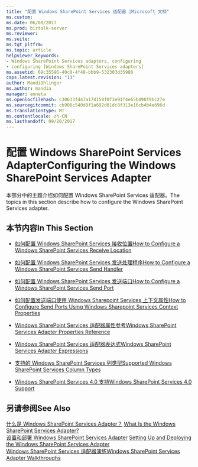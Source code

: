 ```yaml
---
title: "配置 Windows SharePoint Services 适配器 |Microsoft 文档"
ms.custom: 
ms.date: 06/08/2017
ms.prod: biztalk-server
ms.reviewer: 
ms.suite: 
ms.tgt_pltfrm: 
ms.topic: article
helpviewer_keywords:
- Windows SharePoint Services adapters, configuring
- configuring [Windows SharePoint Services adapters]
ms.assetid: 69c35596-40c8-4f48-bbb9-532303d35986
caps.latest.revision: "13"
author: MandiOhlinger
ms.author: mandia
manager: anneta
ms.openlocfilehash: c30633fd47a174158f0f3e91f4e65b498f9bc27e
ms.sourcegitcommit: cb908c540d8f1a692d01dc8f313e16cb4b4e696d
ms.translationtype: MT
ms.contentlocale: zh-CN
ms.lasthandoff: 09/20/2017
---
```

# <a name="configuring-the-windows-sharepoint-services-adapter"></a><span data-ttu-id="18ea6-102">配置 Windows SharePoint Services Adapter</span><span class="sxs-lookup"><span data-stu-id="18ea6-102">Configuring the Windows SharePoint Services Adapter</span></span>
<span data-ttu-id="18ea6-103">本部分中的主题介绍如何配置 Windows SharePoint Services 适配器。</span><span class="sxs-lookup"><span data-stu-id="18ea6-103">The topics in this section describe how to configure the Windows SharePoint Services adapter.</span></span>  
  
## <a name="in-this-section"></a><span data-ttu-id="18ea6-104">本节内容</span><span class="sxs-lookup"><span data-stu-id="18ea6-104">In This Section</span></span>  
  
-   [<span data-ttu-id="18ea6-105">如何配置 Windows SharePoint Services 接收位置</span><span class="sxs-lookup"><span data-stu-id="18ea6-105">How to Configure a Windows SharePoint Services Receive Location</span></span>](../core/how-to-configure-a-windows-sharepoint-services-receive-location.md)  
  
-   [<span data-ttu-id="18ea6-106">如何配置 Windows SharePoint Services 发送处理程序</span><span class="sxs-lookup"><span data-stu-id="18ea6-106">How to Configure a Windows SharePoint Services Send Handler</span></span>](../core/how-to-configure-a-windows-sharepoint-services-send-handler.md)  
  
-   [<span data-ttu-id="18ea6-107">如何配置 Windows SharePoint Services 发送端口</span><span class="sxs-lookup"><span data-stu-id="18ea6-107">How to Configure a Windows SharePoint Services Send Port</span></span>](../core/how-to-configure-a-windows-sharepoint-services-send-port.md)  
  
-   [<span data-ttu-id="18ea6-108">如何配置发送端口使用 Windows Sharepoint Services 上下文属性</span><span class="sxs-lookup"><span data-stu-id="18ea6-108">How to Configure Send Ports Using Windows Sharepoint Services Context Properties</span></span>](../core/configure-send-ports-using-sharepoint-context-properties-in-biztalk-server.md)  
  
-   [<span data-ttu-id="18ea6-109">Windows SharePoint Services 适配器属性参考</span><span class="sxs-lookup"><span data-stu-id="18ea6-109">Windows SharePoint Services Adapter Properties Reference</span></span>](../core/windows-sharepoint-services-adapter-properties-reference.md)  
  
-   [<span data-ttu-id="18ea6-110">Windows SharePoint Services 适配器表达式</span><span class="sxs-lookup"><span data-stu-id="18ea6-110">Windows SharePoint Services Adapter Expressions</span></span>](../core/windows-sharepoint-services-adapter-expressions.md)  
  
-   [<span data-ttu-id="18ea6-111">支持的 Windows SharePoint Services 列类型</span><span class="sxs-lookup"><span data-stu-id="18ea6-111">Supported Windows SharePoint Services Column Types</span></span>](../core/supported-windows-sharepoint-services-column-types.md)  
  
-   [<span data-ttu-id="18ea6-112">Windows SharePoint Services 4.0 支持</span><span class="sxs-lookup"><span data-stu-id="18ea6-112">Windows SharePoint Services 4.0 Support</span></span>](../core/windows-sharepoint-services-4-0-support.md)  
  
## <a name="see-also"></a><span data-ttu-id="18ea6-113">另请参阅</span><span class="sxs-lookup"><span data-stu-id="18ea6-113">See Also</span></span>  
 <span data-ttu-id="18ea6-114">[什么是 Windows SharePoint Services Adapter？](../core/what-is-the-windows-sharepoint-services-adapter.md) </span><span class="sxs-lookup"><span data-stu-id="18ea6-114">[What Is the Windows SharePoint Services Adapter?](../core/what-is-the-windows-sharepoint-services-adapter.md) </span></span>  
 <span data-ttu-id="18ea6-115">[设置和部署 Windows SharePoint Services Adapter](../core/setting-up-and-deploying-the-windows-sharepoint-services-adapter.md) </span><span class="sxs-lookup"><span data-stu-id="18ea6-115">[Setting Up and Deploying the Windows SharePoint Services Adapter](../core/setting-up-and-deploying-the-windows-sharepoint-services-adapter.md) </span></span>  
 [<span data-ttu-id="18ea6-116">Windows SharePoint Services 适配器演练</span><span class="sxs-lookup"><span data-stu-id="18ea6-116">Windows SharePoint Services Adapter Walkthroughs</span></span>](../core/windows-sharepoint-services-adapter-walkthroughs.md)